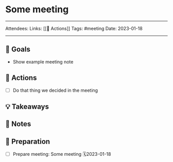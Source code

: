 # Some meeting

---

Attendees: 
Links: [[🏃 Actions]]
Tags: #meeting
Date: 2023-01-18 

---

## 🎯 Goals

- Show example meeting note

## 🏃 Actions

- [ ] Do that thing we decided in the meeting

## 💡 Takeaways



## 📝 Notes



## 🧐 Preparation

- [ ] Prepare meeting: Some meeting 🗓2023-01-18 